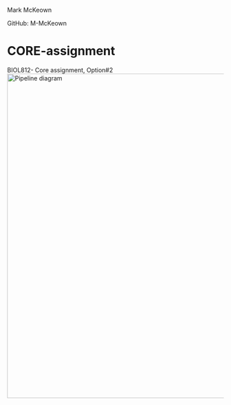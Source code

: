 Mark McKeown

GitHub: M-McKeown

# CORE-assignment
BIOL812- Core assignment, Option#2
<img width="755" alt="Pipeline diagram" src="https://user-images.githubusercontent.com/100710482/159383447-faa6f3b0-79e5-4ed2-a755-2b58f2a56243.png">
